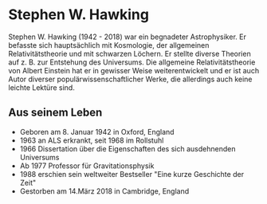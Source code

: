 # Stephen W. Hawking
Stephen W. Hawking (1942 - 2018) war ein begnadeter Astrophysiker. Er befasste sich hauptsächlich mit Kosmologie, der allgemeinen 
Relativitätstheorie und mit schwarzen Löchern. Er stellte diverse Theorien auf z. B. zur Entstehung des Universums. Die allgemeine 
Relativitätstheorie von Albert Einstein hat er in gewisser Weise weiterentwickelt und er ist auch Autor diverser populärwissenschaftlicher Werke, 
die allerdings auch keine leichte Lektüre sind.
## Aus seinem Leben
* Geboren am 8. Januar 1942 in Oxford, England
* 1963 an ALS erkrankt, seit 1968 im Rollstuhl
* 1966 Dissertation über die Eigenschaften des sich ausdehnenden Universums
* Ab 1977 Professor für Gravitationsphysik
* 1988 erschien sein weltweiter Bestseller "Eine kurze Geschichte der Zeit"
* Gestorben am 14.März 2018 in Cambridge, England